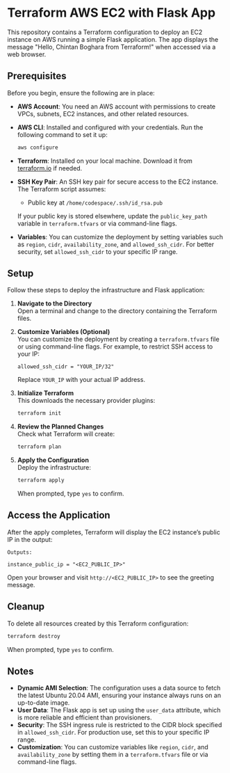 # Terraform AWS EC2 with Flask App

This repository contains a Terraform configuration to deploy an EC2 instance on AWS running a simple Flask application. The app displays the message "Hello, Chintan Boghara from Terraform!" when accessed via a web browser.

## Prerequisites

Before you begin, ensure the following are in place:

- **AWS Account**: You need an AWS account with permissions to create VPCs, subnets, EC2 instances, and other related resources.
- **AWS CLI**: Installed and configured with your credentials. Run the following command to set it up:
  ```bash
  aws configure
  ```
- **Terraform**: Installed on your local machine. Download it from [terraform.io](https://www.terraform.io/downloads.html) if needed.
- **SSH Key Pair**: An SSH key pair for secure access to the EC2 instance. The Terraform script assumes:
  - Public key at `/home/codespace/.ssh/id_rsa.pub`
  
  If your public key is stored elsewhere, update the `public_key_path` variable in `terraform.tfvars` or via command-line flags.
- **Variables**: You can customize the deployment by setting variables such as `region`, `cidr`, `availability_zone`, and `allowed_ssh_cidr`. For better security, set `allowed_ssh_cidr` to your specific IP range.

## Setup

Follow these steps to deploy the infrastructure and Flask application:

1. **Navigate to the Directory**  
   Open a terminal and change to the directory containing the Terraform files.

2. **Customize Variables (Optional)**  
   You can customize the deployment by creating a `terraform.tfvars` file or using command-line flags. For example, to restrict SSH access to your IP:
   ```hcl
   allowed_ssh_cidr = "YOUR_IP/32"
   ```
   Replace `YOUR_IP` with your actual IP address.

3. **Initialize Terraform**  
   This downloads the necessary provider plugins:
   ```bash
   terraform init
   ```

4. **Review the Planned Changes**  
   Check what Terraform will create:
   ```bash
   terraform plan
   ```

5. **Apply the Configuration**  
   Deploy the infrastructure:
   ```bash
   terraform apply
   ```
   When prompted, type `yes` to confirm.

## Access the Application

After the apply completes, Terraform will display the EC2 instance’s public IP in the output:
```
Outputs:

instance_public_ip = "<EC2_PUBLIC_IP>"
```
Open your browser and visit `http://<EC2_PUBLIC_IP>` to see the greeting message.

## Cleanup

To delete all resources created by this Terraform configuration:
```bash
terraform destroy
```
When prompted, type `yes` to confirm.

## Notes

- **Dynamic AMI Selection**: The configuration uses a data source to fetch the latest Ubuntu 20.04 AMI, ensuring your instance always runs on an up-to-date image.
- **User Data**: The Flask app is set up using the `user_data` attribute, which is more reliable and efficient than provisioners.
- **Security**: The SSH ingress rule is restricted to the CIDR block specified in `allowed_ssh_cidr`. For production use, set this to your specific IP range.
- **Customization**: You can customize variables like `region`, `cidr`, and `availability_zone` by setting them in a `terraform.tfvars` file or via command-line flags.

